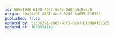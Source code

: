 ```yaml
---
id: 505e1946-6130-4547-9e4c-0d04a0c9aec0
origin: 3baf4a9f-d331-4cc8-92d3-8a099a21650f
published: false
updated_by: b1c36291-e863-41f3-8c6f-b18dd4f22325
updated_at: 1670924148
---
```

